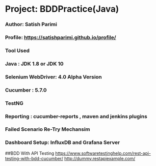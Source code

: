 # Project: BDDPractice(Java)

### Author: Satish Parimi
### Profile: https://satishparimi.github.io/profile/

### Tool Used
### Java : JDK 1.8 or JDK 10
### Selenium WebDriver: 4.0 Alpha Version
### Cucumber : 5.7.0
### TestNG
### Reporting : cucumber-reports , maven and jenkins plugins
### Failed Scenario Re-Try Mechansim
### Dashboard Setup: InfluxDB and Grafana Server

##BDD With API Testing 
https://www.softwaretestinghelp.com/rest-api-testing-with-bdd-cucumber/
http://dummy.restapiexample.com/
